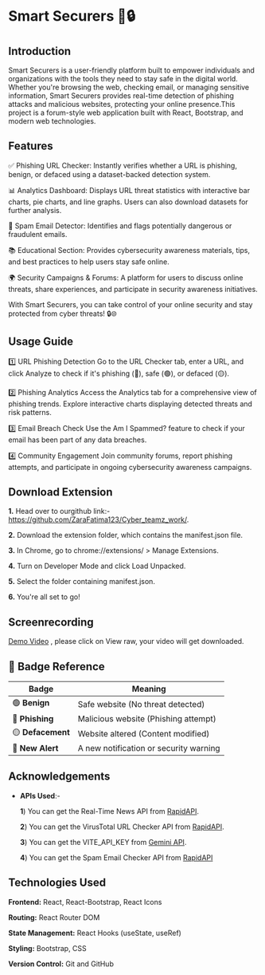 # Smart Securers 🚀🔒

## Introduction

Smart Securers is a user-friendly platform built to empower individuals and organizations with the tools they need to stay safe in the digital world. Whether you're browsing the web, checking email, or managing sensitive information, Smart Securers provides real-time detection of phishing attacks and malicious websites, protecting your online presence.This project is a forum-style web application built with React, Bootstrap, and modern web technologies.





## Features

✅ Phishing URL Checker: Instantly verifies whether a URL is      phishing, benign, or defaced using a dataset-backed detection system.

📊 Analytics Dashboard: Displays URL threat statistics with interactive bar charts, pie charts, and line graphs. Users can also download datasets for further analysis.


📧 Spam Email Detector: Identifies and flags potentially dangerous or fraudulent emails.

📚 Educational Section: Provides cybersecurity awareness materials, tips, and best practices to help users stay safe online.

🌍 Security Campaigns & Forums: A platform for users to discuss online threats, share experiences, and participate in security awareness initiatives.

With Smart Securers, you can take control of your online security and stay protected from cyber threats! 🔒🌐


## Usage Guide 


1️⃣ URL Phishing Detection
Go to the URL Checker tab, enter a URL, and click Analyze to check if it's phishing (🔴), safe (🟢), or defaced (🟡).

2️⃣ Phishing Analytics
Access the Analytics tab for a comprehensive view of phishing trends. Explore interactive charts displaying detected threats and risk patterns.

3️⃣ Email Breach Check
Use the Am I Spammed? feature to check if your email has been part of any data breaches.

4️⃣ Community Engagement
Join community forums, report phishing attempts, and participate in ongoing cybersecurity awareness campaigns.

## Download Extension

**1.** Head over to ourgithub link:- https://github.com/ZaraFatima123/Cyber_teamz_work/.

**2.** Download the extension folder, which contains the manifest.json file.

**3.** In Chrome, go to chrome://extensions/ > Manage Extensions.

**4.** Turn on Developer Mode and click Load Unpacked.

**5.** Select the folder containing manifest.json.

**6.** You're all set to go!



## Screenrecording

[Demo Video](https://github.com/ZaraFatima123/Cyber_teamz_work/blob/main/latesttt_video.mp4) , please click on View raw, your video will get downloaded.

## 🔖 Badge Reference  

| Badge | Meaning                             |
|-------|-------------------------------------|
| 🟢 **Benign**     | Safe website (No threat detected)   |
| 🔴 **Phishing**   | Malicious website (Phishing attempt) |
| 🟡 **Defacement**  | Website altered (Content modified)   |
| 🔔 **New Alert**   | A new notification or security warning |


## Acknowledgements

- **APIs Used**:-

   **1**) You can get the Real-Time News API from [RapidAPI](https://rapidapi.com/letscrape-6bRBa3QguO5/api/real-time-news-data).

   **2**) You can get the VirusTotal URL Checker API from [RapidAPI](https://rapidapi.com/dimas/api/VirusTotal).

   **3**) You can get the VITE_API_KEY from [Gemini API](https://ai.google.dev/gemini-api).

   **4**) You can get the Spam Email Checker API from [RapidAPI](https://rapidapi.com/consultwithshiv-consultwithshiv-default/api/spam-email-checker)

## Technologies Used

**Frontend:** React, React-Bootstrap, React Icons

**Routing:** React Router DOM

**State Management:** React Hooks (useState, useRef)

**Styling:** Bootstrap, CSS

**Version Control:** Git and GitHub




